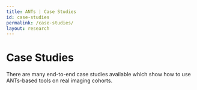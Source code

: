 ```yaml
---
title: ANTs | Case Studies
id: case-studies
permalink: /case-studies/
layout: research
---
```


# Case Studies

There are many end-to-end case studies available which show how to use 
ANTs-based tools on real imaging cohorts.


